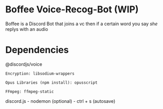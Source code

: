 # Boffee Voice-Recog-Bot (WIP)
  Boffee is a Discord Bot that joins a vc then if a certain word you say _she_ replys with an audio
# Dependencies
  @discordjs/voice
  
    Encryption: libsodium-wrappers
    
    Opus Libraries (npm install): opusscript
    
    FFmpeg: ffmpeg-static
    
  discord.js - 
  nodemon (optional) - ctrl + s (autosave)
